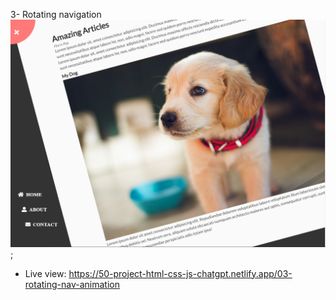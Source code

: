 3- Rotating navigation
!["site photo"](./nav.PNG);

- Live view: https://50-project-html-css-js-chatgpt.netlify.app/03-rotating-nav-animation
